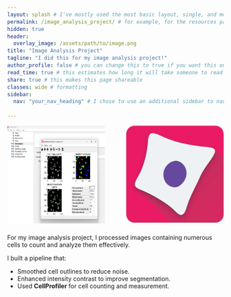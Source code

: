```yaml
---
layout: splash # I've mostly used the most basic layout, single, and modified it from there but feel free to pick a different one and play around!
permalink: /image_analysis_project/ # for example, for the resources page you would put resources
hidden: true
header:
  overlay_image: /assets/path/to/image.png
title: "Image Analysis Project"
tagline: "I did this for my image analysis project!"   
author_profile: false # you can change this to true if you want this on the side again!
read_time: true # this estimates how long it will take someone to read this page
share: true # this makes this page shareable
classes: wide # formatting
sidebar:
  nav: "your_nav_heading" # I chose to use an additional sidebar to navigate different parts of this page instead of the author profile. If you use this you will have to add a new section to your navigation.yml file, or you can comment this section out.

---
```

<div style="display: flex; justify-content: space-between; flex-wrap: wrap;">
  <img src="/assets/Images/Screenshot%202025-05-03%20165035.png" alt="Processed cell image" style="max-width: 45%; height: auto; margin-bottom: 10px;">
  <img src="/assets/Images/Cellprofiler-icon.png" alt="CellProfiler icon" style="max-width: 45%; height: auto; margin-bottom: 10px;">
</div>

For my image analysis project, I processed images containing numerous cells to count and analyze them effectively.

I built a pipeline that:
- Smoothed cell outlines to reduce noise.
- Enhanced intensity contrast to improve segmentation.
- Used **CellProfiler** for cell counting and measurement.
